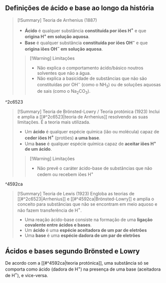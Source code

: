## Definições de ácido e base ao longo da história
>[!Summary] Teoria de Arrhenius (1887)
>- **Ácido** é qualquer substância **constituída por iões H$^+$** e que **origina H$^+$ em solução aquosa**.
>- **Base** é qualquer substância **constituída por iões OH$^-$** e que **origina iões OH$^-$ em solução aquosa**.
>
>>[!Warning] Limitações
>>- Não explica o comportamento ácido/básico noutros solventes que não a água.
>>- Não explica a basicidade de substâncias que não são constituídas por OH$^-$ (como o NH$_3$) ou de soluções aquosas de sais (como o Na$_2$CO$_3$).

^2c6523

>[!Summary] Teoria de Brönsted-Lowry / Teoria protónica (1923)
>Inclui e amplia a [[#^2c6523|teoria de Arrhenius]] resolvendo as suas limitações. É a teoria mais utilizada.
>- Um **ácido** é qualquer espécie química (ião ou molécula) capaz de **ceder iões H$^+$** (protões) **a uma base**.
>- Uma **base** é qualquer espécie química capaz de **aceitar iões H$^+$ de um ácido**.
>
>>[!Warning] Limitações
>>- Não prevê o caráter ácido-base de substâncias que não cedem ou recebem iões H$^+$

^4592ca

>[!Summary] Teoria de Lewis (1923)
>Engloba as teorias de [[#^2c6523|Arrhenius]] e [[#^4592ca|Brönsted-Lowry]] e amplia o conceito para substâncias que não se encontram em meio aquoso e não fazem transferência de H$^+$.
>
>- Uma reação ácido-base consiste na formação de uma **ligação covalente entre ácidos e bases**.
>- Um **ácido** é uma **espécie aceitadora de um par de eletrões**
>- Uma **base** é uma **espécie dadora de um par de eletrões**
## Ácidos e bases segundo Brönsted e Lowry
De acordo com a [[#^4592ca|teoria protónica]], uma substância só se comporta como ácido (dadora de H$^+$) na presença de uma base (aceitadora de H$^+$), e vice-versa.